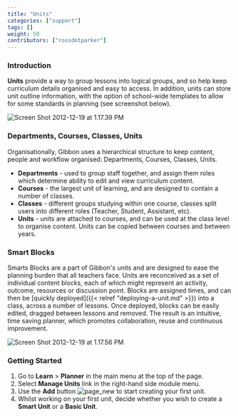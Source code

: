 ```yaml
---
title: "Units"
categories: ["support"]
tags: []
weight: 50
contributors: ["rossdotparker"]
---
```


### Introduction

**Units** provide a way to group lessons into logical groups, and so help keep curriculum details organised and easy to access. In addition, units can store unit outline information, with the option of school-wide templates to allow for some standards in planning (see screenshot below).

![Screen Shot 2012-12-19 at 1.17.39 PM](https://gibbonedu.org/wp-content/uploads/2012/12/Screen-Shot-2012-12-19-at-1.17.39-PM.png)

### Departments, Courses, Classes, Units

Organisationally, Gibbon uses a hierarchical structure to keep content, people and workflow organised: Departments, Courses, Classes, Units.

*   **Departments** - used to group staff together, and assign them roles which determine ability to edit and view curriculum content.
*   **Courses** - the largest unit of learning, and are designed to contain a number of classes.
*   **Classes** - different groups studying within one course, classes split users into different roles (Teacher, Student, Assistant, etc).
*   **Units** - units are attached to courses, and can be used at the class level to organise content. Units can be copied between courses and between years.

### Smart Blocks

Smarts Blocks are a part of Gibbon's units and are designed to ease the planning burden that all teachers face. Units are reconceived as a set of individual content blocks, each of which might represent an activity, outcome, resources or discussion point. Blocks are assigned times, and can then be [quickly deployed]({{< relref "deploying-a-unit.md" >}}) into a class, across a number of lessons. Once deployed, blocks can be easily edited, dragged between lessons and removed. The result is an intuitive, time saving planner, which promotes collaboration, reuse and continuous improvement.

![Screen Shot 2012-12-19 at 1.17.56 PM](https://gibbonedu.org/wp-content/uploads/2012/12/Screen-Shot-2012-12-19-at-1.17.56-PM.png)

### Getting Started

1.  Go to **Learn** > **Planner** in the main menu at the top of the page.
2.  Select **Manage Units** link in the right-hand side module menu.
3.  Use the **Add** button ![page_new](https://gibbonedu.org/wp-content/uploads/2012/12/page_new.gif?classes=inline) to start creating your first unit.
4.  Whilst working on your first unit, decide whether you wish to create a **Smart Unit** or a **Basic Unit**.

